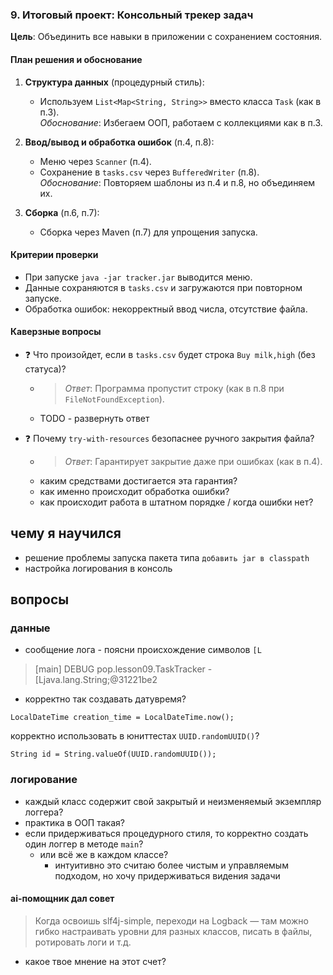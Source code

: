 ### 9. Итоговый проект: Консольный трекер задач
**Цель**: Объединить все навыки в приложении с сохранением состояния.


#### **План решения и обоснование**
1. **Структура данных** (процедурный стиль):
    - Используем `List<Map<String, String>>` вместо класса `Task` (как в п.3).  
      *Обоснование*: Избегаем ООП, работаем с коллекциями как в п.3.

2. **Ввод/вывод и обработка ошибок** (п.4, п.8):
    - Меню через `Scanner` (п.4).
    - Сохранение в `tasks.csv` через `BufferedWriter` (п.8).  
      *Обоснование*: Повторяем шаблоны из п.4 и п.8, но объединяем их.

3. **Сборка** (п.6, п.7):
    - Сборка через Maven (п.7) для упрощения запуска.


#### **Критерии проверки**
- При запуске `java -jar tracker.jar` выводится меню.
- Данные сохраняются в `tasks.csv` и загружаются при повторном запуске.
- Обработка ошибок: некорректный ввод числа, отсутствие файла.

#### **Каверзные вопросы**
- ❓ Что произойдет, если в `tasks.csv` будет строка `Buy milk,high` (без статуса)?
  - > *Ответ*: Программа пропустит строку (как в п.8 при `FileNotFoundException`).
  - TODO - развернуть ответ

- ❓ Почему `try-with-resources` безопаснее ручного закрытия файла?  
  - > *Ответ*: Гарантирует закрытие даже при ошибках (как в п.4).  
  - каким средствами достигается эта гарантия?
  - как именно происходит обработка ошибки?
  - как происходит работа в штатном порядке / когда ошибки нет?

## чему я научился
- решение проблемы запуска пакета типа `добавить jar в classpath`
- настройка логирования в консоль

## вопросы

### данные
- сообщение лога - поясни происхождение символов `[L`
> [main] DEBUG pop.lesson09.TaskTracker - [Ljava.lang.String;@31221be2

- корректно так создавать датувремя?
```
LocalDateTime creation_time = LocalDateTime.now();
```

корректно использовать в юниттестах `UUID.randomUUID()`?
```
String id = String.valueOf(UUID.randomUUID());
```

### логирование
- каждый класс содержит свой закрытый и неизменяемый экземпляр логгера?
- практика в ООП такая?
- если придерживаться процедурного стиля, то корректно создать один логгер в методе `main`?
  - или всё же в каждом классе?
    - интуитивно это считаю более чистым и управляемым подходом, но хочу придерживаться видения задачи

#### ai-помощник дал совет
> Когда освоишь slf4j-simple, переходи на Logback — там можно гибко настраивать уровни для разных классов, писать в файлы, ротировать логи и т.д.
- какое твое мнение на этот счет?